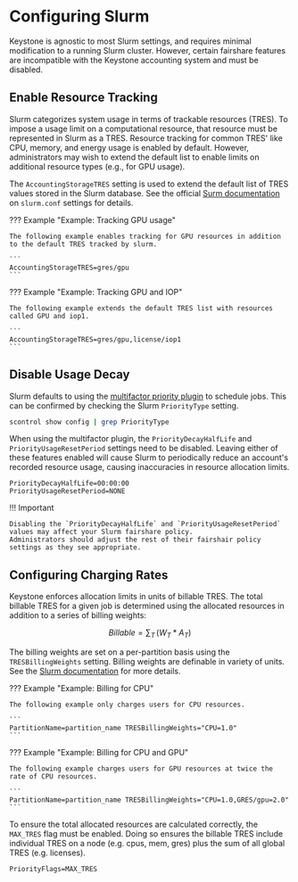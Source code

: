 # Configuring Slurm

Keystone is agnostic to most Slurm settings, and requires minimal modification to a running Slurm cluster.
However, certain fairshare features are incompatible with the Keystone accounting system and must be disabled.

## Enable Resource Tracking

Slurm categorizes system usage in terms of trackable resources (TRES).
To impose a usage limit on a computational resource, that resource must be represented in Slurm as a TRES.
Resource tracking for common TRES' like CPU, memory, and energy usage is enabled by default.
However, administrators may wish to extend the default list to enable limits on additional resource types (e.g., for GPU usage).

The `AccountingStorageTRES` setting is used to extend the default list of TRES values stored in the Slurm database.
See the official [Surm documentation](https://slurm.schedmd.com/tres.html#conf) on `slurm.conf` settings for details.

??? Example "Example: Tracking GPU usage"

    The following example enables tracking for GPU resources in addition to the default TRES tracked by slurm.

    ```
    AccountingStorageTRES=gres/gpu
    ```

??? Example "Example: Tracking GPU and IOP"

    The following example extends the default TRES list with resources called GPU and iop1.

    ```
    AccountingStorageTRES=gres/gpu,license/iop1
    ```

## Disable Usage Decay

Slurm defaults to using the [multifactor priority plugin](https://slurm.schedmd.com/priority_multifactor.html) to schedule jobs.
This can be confirmed by checking the Slurm `PriorityType` setting.

```bash
scontrol show config | grep PriorityType
```

When using the multifactor plugin, the `PriorityDecayHalfLife` and `PriorityUsageResetPeriod` settings need to be disabled.
Leaving either of these features enabled will cause Slurm to periodically reduce an account's recorded resource usage, causing inaccuracies in resource allocation limits. 

```
PriorityDecayHalfLife=00:00:00
PriorityUsageResetPeriod=NONE
```

!!! Important

    Disabling the `PriorityDecayHalfLife` and `PriorityUsageResetPeriod` values may affect your Slurm fairshare policy.
    Administrators should adjust the rest of their fairshair policy settings as they see appropriate. 

## Configuring Charging Rates

Keystone enforces allocation limits in units of billable TRES.
The total billable TRES for a given job is determined using the allocated resources in addition to a series of billing weights:

$$ 
Billable = \sum_{T} \, \left ( W_{T} * A_{T} \right )
$$

The billing weights are set on a per-partition basis using the `TRESBillingWeights` setting.
Billing weights are definable in variety of units. 
See the [Slurm documentation](https://slurm.schedmd.com/tres.html) for more details.

??? Example "Example: Billing for CPU"

    The following example only charges users for CPU resources.

    ```
    PartitionName=partition_name TRESBillingWeights="CPU=1.0"
    ```

??? Example "Example: Billing for CPU and GPU"

    The following example charges users for GPU resources at twice the rate of CPU resources.

    ```
    PartitionName=partition_name TRESBillingWeights="CPU=1.0,GRES/gpu=2.0"
    ```

To ensure the total allocated resources are calculated correctly, the `MAX_TRES` flag must be enabled. 
Doing so ensures the billable TRES include individual TRES on a node (e.g. cpus, mem, gres) plus the sum of all global TRES (e.g. licenses).

```
PriorityFlags=MAX_TRES
```
